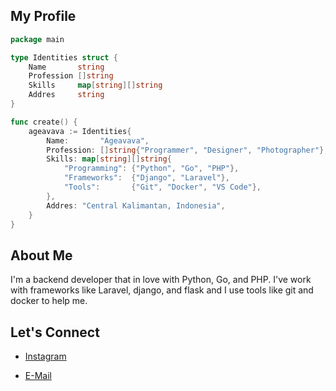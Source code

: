 ## My Profile
```go
package main

type Identities struct {
	Name       string
	Profession []string
	Skills     map[string][]string
	Addres     string
}

func create() {
	ageavava := Identities{
		Name:       "Ageavava",
		Profession: []string{"Programmer", "Designer", "Photographer"},
		Skills: map[string][]string{
			"Programming": {"Python", "Go", "PHP"},
			"Frameworks":  {"Django", "Laravel"},
			"Tools":       {"Git", "Docker", "VS Code"},
		},
		Addres: "Central Kalimantan, Indonesia",
	}
}
```
## About Me

I'm a backend developer that in love with Python, Go, and PHP. I've work with frameworks like Laravel, django, and flask and I use tools like git and docker to help me.

## Let's Connect
- [Instagram](https://www.instagram.com/agung.fhd)
<!-- [LinkedIn](https://www.linkedin.com/in/agung-prabowo-145199331)-->
- [E-Mail](mailto:holhokgorgok@gmail.com)
<!--
**agaveingit/agaveingit** is a ✨ _special_ ✨ repository because its `README.md` (this file) appears on your GitHub profile.

Here are some ideas to get you started:

- 🔭 I’m currently working on ...
- 🌱 I’m currently learning ...
- 👯 I’m looking to collaborate on ...
- 🤔 I’m looking for help with ...
- 💬 Ask me about ...
- 📫 How to reach me: ...
- 😄 Pronouns: ...
- ⚡ Fun fact: ...
-->
